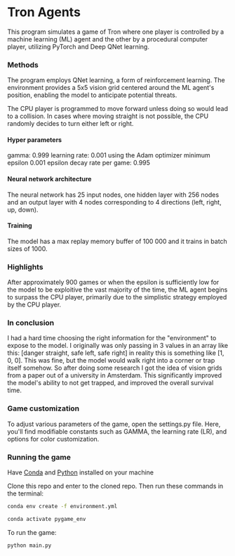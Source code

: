 # Tron Agents

This program simulates a game of Tron where one player is controlled by a machine learning (ML) agent and the other 
by a procedural computer player, utilizing PyTorch and Deep QNet learning.

### Methods

The program employs QNet learning, a form of reinforcement learning. The environment provides a 5x5 vision grid 
centered around the ML agent's position, enabling the model to anticipate potential threats.

The CPU player is programmed to move forward unless doing so would lead to a collision. In cases where moving straight 
is not possible, the CPU randomly decides to turn either left or right.

#### Hyper parameters

gamma: 0.999
learning rate: 0.001 using the Adam optimizer
minimum epsilon 0.001
epsilon decay rate per game: 0.995

#### Neural network architecture

The neural network has 25 input nodes, one hidden layer with 256 nodes and an output layer with 4 nodes corresponding
to 4 directions (left, right, up, down).

#### Training

The model has a max replay memory buffer of 100 000 and it trains in batch sizes of 1000.

### Highlights

After approximately 900 games or when the epsilon is sufficiently low for the model to be exploitive the vast majority of the time, 
the ML agent begins to surpass the CPU player, primarily due to the simplistic strategy employed by the CPU player.

### In conclusion

I had a hard time choosing the right information for the "environment" to expose to the model. I originally
was only passing in 3 values in an array like this: [danger straight, safe left, safe right] in reality this is something like
[1, 0, 0]. This was fine, but the model would walk right into a corner or trap itself somehow. So after doing some research I got the idea of
vision grids from a paper out of a university in Amsterdam. This significantly improved the model's ability to not get trapped, and improved the overall survival time.

### Game customization

To adjust various parameters of the game, open the settings.py file. Here, you'll find modifiable constants such as
GAMMA, the learning rate (LR), and options for color customization.

### Running the game

Have [Conda](https://www.conda.io/projects/conda/en/latest/user-guide/install/index.html) and [Python](https://www.python.org/downloads/) installed on your machine

Clone this repo and enter to the cloned repo. Then run these commands in the terminal:
```bash
conda env create -f environment.yml

conda activate pygame_env
```

To run the game:
```bash
python main.py
```
